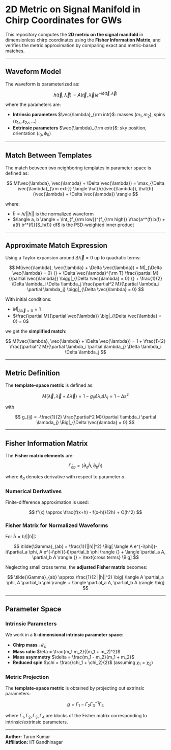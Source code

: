 # 2D Metric on Signal Manifold in Chirp Coordinates for GWs

This repository computes the **2D metric on the signal manifold** in dimensionless chirp coordinates using the **Fisher Information Matrix**, and verifies the metric approximation by comparing exact and metric-based matches.

---

## Waveform Model

The waveform is parameterized as:

$$
h(\vec{t}, \vec{\lambda}) = A(\vec{t}, \vec{\lambda}) e^{-i \phi(\vec{t}, \vec{\lambda})}
$$

where the parameters are:

- **Intrinsic parameters** $\vec{\lambda}_{\rm intr}$: masses ($m_1, m_2$), spins ($s_{1z}, s_{2z}, \dots$)  
- **Extrinsic parameters** $\vec{\lambda}_{\rm extr}$: sky position, orientation ($\iota_0, \phi_0$)

---

## Match Between Templates

The match between two neighboring templates in parameter space is defined as:

$$
M(\vec{\lambda}, \vec{\lambda} + \Delta \vec{\lambda}) 
= \max_{\Delta \vec{\lambda}_{\rm extr}} \langle \hat{h}(\vec{\lambda}), \hat{h}(\vec{\lambda} + \Delta \vec{\lambda}) \rangle
$$

where:

- $\hat{h} = h / ||h||$ is the normalized waveform  
- $\langle a, b \rangle = \int_{f_{\rm low}}^{f_{\rm high}} \frac{a^*(f) b(f) + a(f) b^*(f)}{S_h(f)} df$ is the PSD-weighted inner product

---

## Approximate Match Expression

Using a Taylor expansion around $\Delta \vec{\lambda} = 0$ up to quadratic terms:

$$
M(\vec{\lambda}, \vec{\lambda} + \Delta \vec{\lambda}) 
= M|_{\Delta \vec{\lambda} = 0} 
{} + \Delta \vec{\lambda}^{\rm T} \frac{\partial M}{\partial \vec{\lambda}} \bigg|_{\Delta \vec{\lambda} = 0} 
{} + \frac{1}{2} \Delta \lambda_i \Delta \lambda_j \frac{\partial^2 M}{\partial \lambda_i \partial \lambda_j} \bigg|_{\Delta \vec{\lambda} = 0}
$$

With initial conditions:

- $M|_{\Delta \vec{\lambda} = 0} = 1$  
- $\frac{\partial M}{\partial \vec{\lambda}} \big|_{\Delta \vec{\lambda} = 0} = 0$

we get the **simplified match**:

$$
M(\vec{\lambda}, \vec{\lambda} + \Delta \vec{\lambda}) = 1 + \frac{1}{2} \frac{\partial^2 M}{\partial \lambda_i \partial \lambda_j} \Delta \lambda_i \Delta \lambda_j
$$

---

## Metric Definition

The **template-space metric** is defined as:

$$
M(\vec{\lambda}, \vec{\lambda} + \Delta \vec{\lambda}) = 1 - g_{ij} \Delta \lambda_i \Delta \lambda_j = 1 - \Delta s^2
$$

with

$$
g_{ij} = -\frac{1}{2} \frac{\partial^2 M}{\partial \lambda_i \partial \lambda_j} \Big|_{\Delta \vec{\lambda} = 0}
$$

---

## Fisher Information Matrix

The **Fisher matrix elements** are:

$$
\tilde{\Gamma}_{ab} = \langle \partial_a \hat{h}, \partial_b \hat{h} \rangle
$$

where $\partial_a$ denotes derivative with respect to parameter $a$.  

### Numerical Derivatives

Finite-difference approximation is used:

$$
f'(x) \approx \frac{f(x+h) - f(x-h)}{2h} + O(h^2)
$$

### Fisher Matrix for Normalized Waveforms

For $\hat{h} = h / ||h||$:

$$
\tilde{\Gamma}_{ab} = \frac{1}{||h||^2} 
\Big[ \langle A e^{-i\phi}(-i)\partial_a \phi, A e^{-i\phi}(-i)\partial_b \phi \rangle 
{} + \langle \partial_a A, \partial_b A \rangle 
{} + \text{cross terms} \Big]
$$

Neglecting small cross terms, the **adjusted Fisher matrix** becomes:

$$
\tilde{\Gamma}_{ab} \approx \frac{1}{2 ||h||^2} \big[ \langle A \partial_a \phi, A \partial_b \phi \rangle + \langle \partial_a A, \partial_b A \rangle \big]
$$

---

## Parameter Space

### Intrinsic Parameters

We work in a **5-dimensional intrinsic parameter space**:

- **Chirp mass** $\mathcal{M}_c$  
- **Mass ratio** $\eta = \frac{m_1 m_2}{(m_1 + m_2)^2}$  
- **Mass asymmetry** $\delta = \frac{m_1 - m_2}{m_1 + m_2}$  
- **Reduced spin** $\chi = \frac{\chi_1 + \chi_2}{2}$ (assuming $\chi_1 = \chi_2$)  

### Metric Projection

The **template-space metric** is obtained by projecting out extrinsic parameters:

$$
g = \Gamma_1 - \Gamma_2 \Gamma_3^{-1} \Gamma_4
$$

where $\Gamma_1, \Gamma_2, \Gamma_3, \Gamma_4$ are blocks of the Fisher matrix corresponding to intrinsic/extrinsic parameters.

---

**Author:** Tarun Kumar  
**Affiliation:** IIT Gandhinagar
